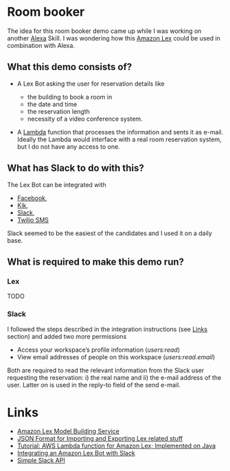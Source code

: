# Room booker

The idea for this room booker demo came up while I was working on another [Alexa](https://en.wikipedia.org/wiki/Amazon_Alexa) Skill. 
I was wondering how this [Amazon Lex](https://aws.amazon.com/de/lex/) could be used
in combination with Alexa. 

## What this demo consists of? 

* A Lex Bot asking the user for reservation details like
  * the building to book a room in
  * the date and time
  * the reservation length
  * necessity of a video conference system. 

* A [Lambda](https://aws.amazon.com/de/lambda/) function that processes the information and sents it as e-mail.
Ideally the Lambda would interface with a real room reservation system, but I do not have any access to one.

## What has Slack to do with this?
The Lex Bot can be integrated with
* [Facebook](https://www.facebook.com/),
* [Kik](https://www.kik.com/),
* [Slack](https://slack.com/intl/de-de),
* [Twilio SMS](https://www.twilio.com/sms)

Slack seemed to be the easiest of the candidates and I used it on a daily base.


## What is required to make this demo run?

### Lex
TODO

### Slack
I followed the steps described in the integration instructions (see [Links](#links) section) and
added two more permissions

* Access your workspace’s profile information (_users:read_)
* View email addresses of people on this workspace (_users:read.email_)

Both are required to read the relevant information from the Slack user requesting
the reservation: i) the real name and ii) the e-mail address of the user. Latter on is used in
the reply-to field of the send e-mail.


# <a name="links"></a>Links 
* [Amazon Lex Model Building Service](https://docs.aws.amazon.com/lex/latest/dg/API_Types_Amazon_Lex_Model_Building_Service.html)
* [JSON Format for Importing and Exporting Lex related stuff](https://docs.aws.amazon.com/lex/latest/dg/import-export-format.html)
* [Tutorial: AWS Lambda function for Amazon Lex; Implemented on Java](https://www.youtube.com/watch?v=HkMi5xPyz1g)
* [Integrating an Amazon Lex Bot with Slack](https://docs.aws.amazon.com/lex/latest/dg/slack-bot-association.html)
* [Simple Slack API](https://github.com/Ullink/simple-slack-api)
